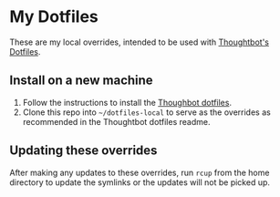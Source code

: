 # My Dotfiles

These are my local overrides, intended to be used with [Thoughtbot's Dotfiles](https://github.com/thoughtbot/dotfiles).

## Install on a new machine

1. Follow the instructions to install the [Thoughbot dotfiles](https://github.com/thoughtbot/dotfiles).
2. Clone this repo into `~/dotfiles-local` to serve as the overrides as recommended in the Thoughtbot dotfiles readme.

## Updating these overrides

After making any updates to these overrides, run `rcup` from the home directory to update the symlinks or the updates will not be picked up.
